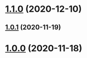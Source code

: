 # [1.1.0](https://github.com/z704600202qj/iparking/compare/v1.0.1...v1.1.0) (2020-12-10)



## [1.0.1](https://github.com/z704600202qj/iparking/compare/1.0.0...v1.0.1) (2020-11-19)



# [1.0.0](https://github.com/z704600202qj/iparking/compare/0.2.0...1.0.0) (2020-11-18)



